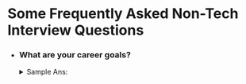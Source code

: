 # Some Frequently Asked Non-Tech Interview Questions

- ### What are your career goals?

    <details>
    <summary>Sample Ans: </summary>

  I would like to advance in my career over the next few years through learning additional skills that increase my value as an employee. Ideally, I'd work for a company like yours, that has a supportive and challenging environment and focuses on improving the world. For the long term, I would like to have room for advancement through additional training and promotions.

    </details>
